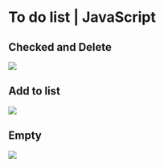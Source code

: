 # To do list | JavaScript
## Checked and Delete
![](https://i.gyazo.com/a13ac1bef84a90748c967db34bf7f0a6.gif)

## Add to list
![](https://i.gyazo.com/4dd3640732fd17e675bd6e32c7126c7d.gif)

## Empty
![](https://i.gyazo.com/add6d012acf8e5b728ca7164ee23220b.gif)